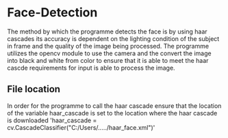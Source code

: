 # Face-Detection
The method by which the programme detects the face is by using haar cascades its accuracy is dependent on the lighting condition of the subject in frame and the quality of the image being processed. The programme utilizes the opencv module to use the camera and the convert the image into black and white from color to ensure that it is able to meet the haar cascde requirements for input is able to process the image.
## File location
In order for the programme to call the haar cascade ensure that the location of the variable haar_cascade is set to the location where the haar cascade is downloaded
'haar_cascade = cv.CascadeClassifier("C:/Users/...../haar_face.xml")'